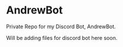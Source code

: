# AndrewBot
Private Repo for my Discord Bot, AndrewBot. 

Will be adding files for discord bot here soon. 
